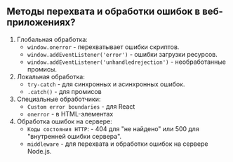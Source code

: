 ## Методы перехвата и обработки ошибок в веб-приложениях?

1. Глобальная обработка:
   - `window.onerror` - перехватывает ошибки скриптов.  
   - `window.addEventListener('error')` - ошибки загрузки ресурсов.  
   - `window.addEventListener('unhandledrejection')` - необработанные промисы.
2. Локальная обработка:
   - `try-catch` - для синхронных и асинхронных ошибок.  
   - `.catch()` - для промисов
3. Специальные обработчики:
   - `Custom error boundaries` - для React
   - `onerror` - в HTML-элементах
4. Обработка ошибок на сервере:
   - `Коды состояния HTTP`: - 404 для "не найдено" или 500 для "внутренней ошибки сервера".
   - `middleware` - для перехвата и обработки ошибок на сервере Node.js.